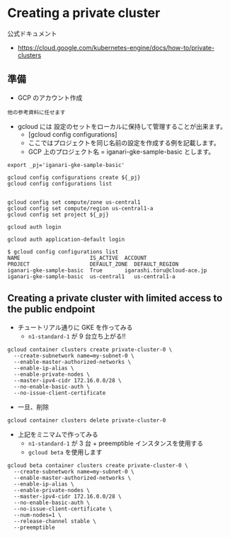 # Creating a private cluster

公式ドキュメント

+ https://cloud.google.com/kubernetes-engine/docs/how-to/private-clusters

## 準備

+ GCP のアカウント作成

```
他の参考資料に任せます
```

+ gcloud には 設定のセットをローカルに保持して管理することが出来ます。
  + [gcloud config configurations]
  + ここではプロジェクトを同じ名前の設定を作成する例を記載します。
  + GCP 上のプロジェクト名 = iganari-gke-sample-basic とします。

```
export _pj='iganari-gke-sample-basic'

gcloud config configurations create ${_pj}
gcloud config configurations list


gcloud config set compute/zone us-central1
gcloud config set compute/region us-central1-a
gcloud config set project ${_pj}

gcloud auth login
```
```
gcloud auth application-default login
```

```
$ gcloud config configurations list
NAME                      IS_ACTIVE  ACCOUNT                     PROJECT                   DEFAULT_ZONE  DEFAULT_REGION
iganari-gke-sample-basic  True       igarashi.toru@cloud-ace.jp  iganari-gke-sample-basic  us-central1   us-central1-a
```

## Creating a private cluster with limited access to the public endpoint

+ チュートリアル通りに GKE を作ってみる
  + `n1-standard-1` が 9 台立ち上がる!!

```
gcloud container clusters create private-cluster-0 \
  --create-subnetwork name=my-subnet-0 \
  --enable-master-authorized-networks \
  --enable-ip-alias \
  --enable-private-nodes \
  --master-ipv4-cidr 172.16.0.0/28 \
  --no-enable-basic-auth \
  --no-issue-client-certificate
```

+ 一旦、削除

```
gcloud container clusters delete private-cluster-0
```


+ 上記をミニマムで作ってみる
  + `n1-standard-1` が 3 台 + preemptible インスタンスを使用する
  + `gcloud beta` を使用します

```
gcloud beta container clusters create private-cluster-0 \
  --create-subnetwork name=my-subnet-0 \
  --enable-master-authorized-networks \
  --enable-ip-alias \
  --enable-private-nodes \
  --master-ipv4-cidr 172.16.0.0/28 \
  --no-enable-basic-auth \
  --no-issue-client-certificate \
  --num-nodes=1 \
  --release-channel stable \
  --preemptible 
```
